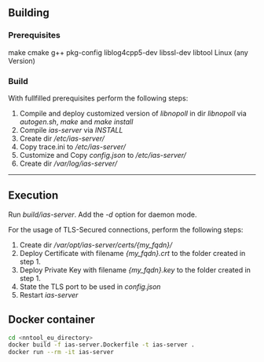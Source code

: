 ## Building ##

### Prerequisites ###
make
cmake
g++
pkg-config
liblog4cpp5-dev
libssl-dev
libtool
Linux (any Version)

### Build ###
With fullfilled prerequisites perform the following steps:
1. Compile and deploy customized version of *libnopoll* in dir *libnopoll* via *autogen.sh*, *make* and *make install*
2. Compile *ias-server* via *INSTALL*
3. Create dir */etc/ias-server/*
4. Copy trace.ini to */etc/ias-server/*
5. Customize and Copy *config.json* to */etc/ias-server/*
6. Create dir */var/log/ias-server/*

---------------

## Execution ##
Run *build/ias-server*. Add the *-d* option for daemon mode.

For the usage of TLS-Secured connections, perform the following steps:
1. Create dir */var/opt/ias-server/certs/{my_fqdn}/*
2. Deploy Certificate with filename *{my_fqdn}.crt* to the folder created in step 1.
3. Deploy Private Key with filename *{my_fqdn}.key* to the folder created in step 1.
4. State the TLS port to be used in *config.json*
5. Restart *ias-server*

## Docker container ##

```bash
cd <nntool_eu_directory>
docker build -f ias-server.Dockerfile -t ias-server . 
docker run --rm -it ias-server
```

